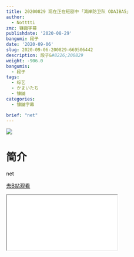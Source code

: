 ```yaml
---
title: 20200829 现在正在短剧中 ｢湾岸防卫队 ODAIBA5｣
author:
  - Notttti
zmz: 镰鼬字幕
publishdate: '2020-08-29'
bangumi: 段子
date: '2020-09-06'
slug: 2020-09-06-200829-669506442
description: 段子&#8226;200829
weight: -906.0
bangumis:
  - 段子
tags:
  - 综艺
  - かまいたち
  - 镰鼬
categories:
  - 镰鼬字幕

brief: "net"
---
```

![](https://raw.githubusercontent.com/tcgriffith/owaraisite/master/static/tmpimg/1360ab7a860fade362a895704c177fddb3c4d5d2.jpg.480.jpg)
# 简介  
net  

[去B站观看](https://www.bilibili.com/video/av669506442/)
<div class ="resp-container"><iframe class="testiframe" src="//player.bilibili.com/player.html?aid=669506442"", scrolling="no", allowfullscreen="true" > </iframe></div> 
